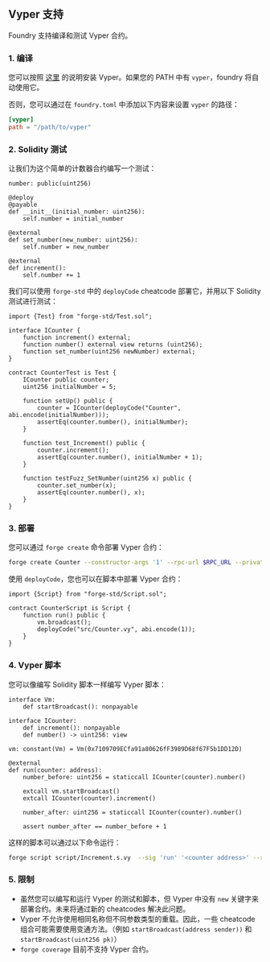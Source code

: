 ## Vyper 支持

Foundry 支持编译和测试 Vyper 合约。

### 1. 编译

您可以按照 [这里](https://vyper.readthedocs.io/en/stable/installing-vyper.html) 的说明安装 Vyper。如果您的 PATH 中有 `vyper`，foundry 将自动使用它。

否则，您可以通过在 `foundry.toml` 中添加以下内容来设置 `vyper` 的路径：
```toml
[vyper]
path = "/path/to/vyper"
```

### 2. Solidity 测试

让我们为这个简单的计数器合约编写一个测试：

```vyper
number: public(uint256)

@deploy
@payable
def __init__(initial_number: uint256):
    self.number = initial_number

@external
def set_number(new_number: uint256):
    self.number = new_number

@external
def increment():
    self.number += 1
```

我们可以使用 `forge-std` 中的 `deployCode` cheatcode 部署它，并用以下 Solidity 测试进行测试：
```solidity
import {Test} from "forge-std/Test.sol";

interface ICounter {
    function increment() external;
    function number() external view returns (uint256);
    function set_number(uint256 newNumber) external;
}

contract CounterTest is Test {
    ICounter public counter;
    uint256 initialNumber = 5;

    function setUp() public {
        counter = ICounter(deployCode("Counter", abi.encode(initialNumber)));
        assertEq(counter.number(), initialNumber);
    }

    function test_Increment() public {
        counter.increment();
        assertEq(counter.number(), initialNumber + 1);
    }

    function testFuzz_SetNumber(uint256 x) public {
        counter.set_number(x);
        assertEq(counter.number(), x);
    }
}
```

### 3. 部署

您可以通过 `forge create` 命令部署 Vyper 合约：
```bash
forge create Counter --constructor-args '1' --rpc-url $RPC_URL --private-key $PRIVATE_KEY
```

使用 `deployCode`，您也可以在脚本中部署 Vyper 合约：
```solidity
import {Script} from "forge-std/Script.sol";

contract CounterScript is Script {
    function run() public {
        vm.broadcast();
        deployCode("src/Counter.vy", abi.encode(1));
    }
}
```

### 4. Vyper 脚本

您可以像编写 Solidity 脚本一样编写 Vyper 脚本：
```vyper
interface Vm:
    def startBroadcast(): nonpayable

interface ICounter:
    def increment(): nonpayable
    def number() -> uint256: view

vm: constant(Vm) = Vm(0x7109709ECfa91a80626fF3989D68f67F5b1DD12D)

@external
def run(counter: address):
    number_before: uint256 = staticcall ICounter(counter).number()

    extcall vm.startBroadcast()
    extcall ICounter(counter).increment()

    number_after: uint256 = staticcall ICounter(counter).number()

    assert number_after == number_before + 1
```

这样的脚本可以通过以下命令运行：
```bash
forge script script/Increment.s.vy  --sig 'run' '<counter address>' --rpc-url $RPC_URL --broadcast  --private-key $PRIVATE_KEY
```

### 5. 限制

- 虽然您可以编写和运行 Vyper 的测试和脚本，但 Vyper 中没有 `new` 关键字来部署合约。未来将通过新的 cheatcodes 解决此问题。
- Vyper 不允许使用相同名称但不同参数类型的重载。因此，一些 cheatcode 组合可能需要使用变通方法。（例如 `startBroadcast(address sender))` 和 `startBroadcast(uint256 pk)`）
- `forge coverage` 目前不支持 Vyper 合约。